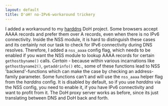 ```yaml
---
layout: default
title: D'oH! no-IPv6-workaround trickery
---
```


I added a workaround to my [harddns](https://github.com/stealth/harddns)
DoH project. Some browsers accept AAAA records and prefer them
over A records, even when there is no IPv6 connectivity. Inside
the NSS module, it is hard to distinguish these cases and its certainly
not our task to check for IPv6 connectivity during DNS resolves.
Therefore, I added a `nss_aaaa` config flag, which needs to be enabled
if you want the NSS module to lookup AAAA records for certain
`gethostbyname()` calls. *Certain* - because within various incarnations
like `gethostbyname2()`, `getaddrinfo()` etc., some of these functions
lead to NSS 'backend'-functions which can make the case by checking
an address-family parameter. Some functions can't and will use the
`nss_aaaa` helper flag from the *harddns* config. It is disabled by
default, so if you use *harddns* via the NSS config, you need to enable it, if you
have IPv6 connectivity and want to profit from it.
The DoH proxy server works as before, since its just translating between
DNS and DoH back and forth.

